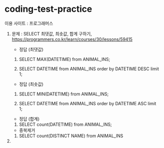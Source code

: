 # coding-test-practice

이용 사이트 : 프로그래머스

1. 문제 : SELECT 최댓값, 최솟값, 합계 구하기, https://programmers.co.kr/learn/courses/30/lessons/59415

    - 정답 (최댓값)
    
    1) SELECT MAX(DATETIME) from ANIMAL_INS;
    
    2) SELECT DATETIME from ANIMAL_INS order by DATETIME DESC limit 1;
    
    - 정답 (최솟값)
    
    1) SELECT MIN(DATETIME) from ANIMAL_INS;
    
    2) SELECT DATETIME from ANIMAL_INS order by DATETIME ASC limit 1;
    
    - 정답 (합계)
    
    1) SELECT count(DATETIME) from ANIMAL_INS;
    
    - 중복제거
    
    1) SELECT count(DISTINCT NAME) from ANIMAL_INS
    
2. 
